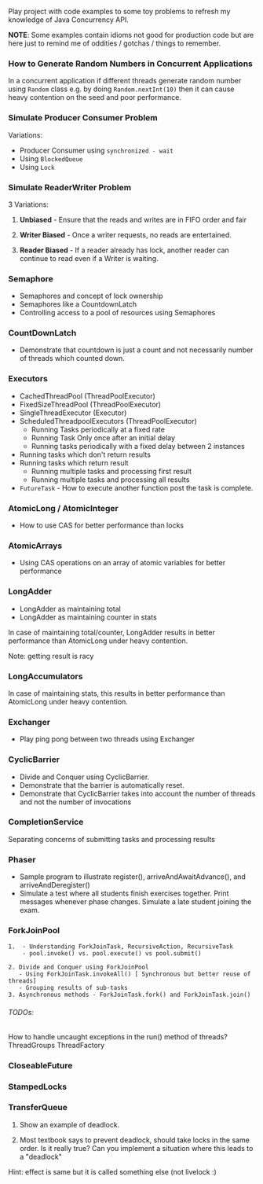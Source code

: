 Play project with code examples to some toy problems
to refresh my knowledge of Java Concurrency API. 

**NOTE**: Some examples contain idioms not good for production code but are 
here just to remind me of oddities / gotchas / things to remember.


### How to Generate Random Numbers in Concurrent Applications

In a concurrent application if different threads generate
random number using ```Random``` class e.g. by doing  ```Random.nextInt(10)```
then it can cause heavy contention on the seed and poor
performance.


### Simulate Producer Consumer Problem

Variations:
  - Producer Consumer using ```synchronized - wait```
  - Using ```BlockedQueue```
  - Using ```Lock```
  

### Simulate ReaderWriter Problem


3 Variations:

1. **Unbiased** - Ensure that the reads and writes are in FIFO order and
fair

2. **Writer Biased** - Once a writer requests, no reads are
entertained.

3. **Reader Biased** - If a reader already has lock, another
reader can continue to read even if a Writer is waiting.



### Semaphore
- Semaphores and concept of lock ownership
- Semaphores like a CountdownLatch
- Controlling access to a pool of resources using Semaphores

### CountDownLatch
- Demonstrate that countdown is just a count and not necessarily number of 
threads which counted down.

### Executors
- CachedThreadPool              (ThreadPoolExecutor)
- FixedSizeThreadPool           (ThreadPoolExecutor)
- SingleThreadExecutor          (Executor)
- ScheduledThreadpoolExecutors  (ThreadPoolExecutor)
    - Running Tasks periodically at a fixed rate
    - Running Task Only once after an initial delay
    - Running tasks periodically with a fixed delay between 2 instances 
- Running tasks which don't return results
- Running tasks which return result
    - Running multiple tasks and processing first result
    - Running multiple tasks and processing all results
- ```FutureTask``` - How to execute another function post the task
  is complete.

### AtomicLong / AtomicInteger
- How to use CAS for better performance than locks

### AtomicArrays
- Using CAS operations on an array of atomic variables for better performance

### LongAdder
- LongAdder as maintaining total
- LongAdder as maintaining counter in stats

In case of maintaining total/counter, LongAdder results in better 
performance than AtomicLong under heavy contention. 

Note: getting result is racy 

### LongAccumulators
In case of maintaining stats, this results in better
performance than AtomicLong under heavy contention.

### Exchanger 
- Play ping pong between two threads using Exchanger

### CyclicBarrier
- Divide and Conquer using CyclicBarrier. 
- Demonstrate that the barrier is automatically reset.
- Demonstrate that CyclicBarrier takes into account the
number of threads and not the number of invocations

### CompletionService
Separating concerns of submitting tasks and processing results


### Phaser
- Sample program to illustrate register(), arriveAndAwaitAdvance(), and arriveAndDeregister() 
- Simulate a test where all students finish exercises together.
Print messages whenever phase changes.
Simulate a late student joining the exam.

### ForkJoinPool 
    1.  - Understanding ForkJoinTask, RecursiveAction, RecursiveTask
        - pool.invoke() vs. pool.execute() vs pool.submit()
    
    2. Divide and Conquer using ForkJoinPool
       - Using ForkJoinTask.invokeAll() [ Synchronous but better reuse of threads] 
       - Grouping results of sub-tasks
    3. Asynchronous methods - ForkJoinTask.fork() and ForkJoinTask.join()

###### TODOs: 



How to handle uncaught exceptions in the run() method of threads?
ThreadGroups
ThreadFactory

### CloseableFuture
### StampedLocks
### TransferQueue

1. Show an example of deadlock.

2. Most textbook says to prevent deadlock, should take 
locks in the same order. Is it really true?
Can you implement a situation where this leads to 
a "deadlock" 

Hint: effect is same but it is called something else (not livelock :)


